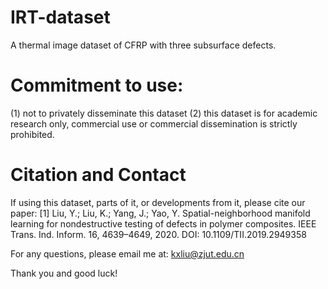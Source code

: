 # IRT-dataset
A thermal image dataset of CFRP with three subsurface defects.


# Commitment to use: 
(1) not to privately disseminate this dataset 
(2) this dataset is for academic research only, commercial use or commercial dissemination is strictly prohibited.


# Citation and Contact
If using this dataset, parts of it, or developments from it, please cite our paper:
[1] Liu, Y.; Liu, K.; Yang, J.; Yao, Y. Spatial-neighborhood manifold learning for nondestructive testing of defects in polymer composites. IEEE Trans. Ind. Inform. 16, 4639–4649, 2020. DOI: 10.1109/TII.2019.2949358

For any questions, please email me at:
kxliu@zjut.edu.cn

Thank you and good luck!
